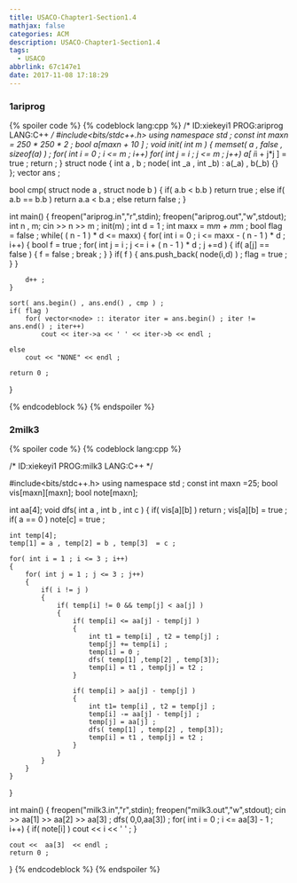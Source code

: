 ```yaml
---
title: USACO-Chapter1-Section1.4
mathjax: false
categories: ACM
description: USACO-Chapter1-Section1.4
tags:
  - USACO
abbrlink: 67c147e1
date: 2017-11-08 17:18:29
---
```


### 1ariprog

{% spoiler code %}
{% codeblock lang:cpp %} 
/*
ID:xiekeyi1
PROG:ariprog
LANG:C++
 */
#include<bits/stdc++.h>
using namespace std ;
const int maxn = 250 * 250 * 2 ; 
bool a[maxn + 10 ] ; 
void init( int m )
{
	memset( a , false , sizeof(a) ) ;
	for( int i = 0 ; i <= m ; i++)
		for( int j = i ; j <= m ; j++)
			a[ i*i + j*j ] = true ;
	return ; 
}
struct node
{
	int a , b ;	
	node( int _a , int _b) : a(_a) , b(_b) {}  
};
vector<node> ans ; 

bool cmp( struct node a , struct node b )
{
	if( a.b < b.b )
		return true ;
	else if( a.b == b.b )
		return a.a < b.a ;
	else
		return false ;
}

int main()
{
	freopen("ariprog.in","r",stdin);
	freopen("ariprog.out","w",stdout);
	int n , m;
	cin >> n >> m ; 
	init(m) ;
	int d = 1 ;
	int maxx = m*m + m*m ; 
	bool flag = false ;
	while( ( n - 1 ) * d <= maxx) 
	{
		for( int i = 0 ; i <= maxx - ( n - 1 ) * d ; i++)
		{
			bool f = true ; 
			for( int j = i ; j <= i + ( n - 1 ) * d ; j +=d )
			{
				if( a[j] == false )
				{
					f = false ;
					break ;
				}
			}
			if( f ) 
			{
				ans.push_back( node(i,d) ) ;
				flag = true ;
			}
		}

		d++ ;
	}

	sort( ans.begin() , ans.end() , cmp ) ; 
	if( flag )  
		for( vector<node> :: iterator iter = ans.begin() ; iter != ans.end() ; iter++)
			cout << iter->a << ' ' << iter->b << endl ;

	else
		cout << "NONE" << endl ;

	return 0 ; 
}

{% endcodeblock %} 
{% endspoiler %}

### 2milk3
{% spoiler code %}
{% codeblock lang:cpp %} 

/*
ID:xiekeyi1
PROG:milk3
LANG:C++
*/

#include<bits/stdc++.h>
using namespace std ;
const int maxn =25;
bool vis[maxn][maxn];
bool note[maxn];

int aa[4];
void dfs( int a , int b , int c )
{
	if( vis[a][b] )
		return ;
	vis[a][b] = true ;
	if( a == 0 )
		note[c] = true ;

	int temp[4];
	temp[1] = a , temp[2] = b , temp[3]  = c ;

	for( int i = 1 ; i <= 3 ; i++)
	{
		for( int j = 1 ; j <= 3 ; j++)
		{
			if( i != j )
			{
				if( temp[i] != 0 && temp[j] < aa[j] )
				{
					if( temp[i] <= aa[j] - temp[j] )
					{
						int t1 = temp[i] , t2 = temp[j] ;
						temp[j] += temp[i] ;
						temp[i] = 0 ;
						dfs( temp[1] ,temp[2] , temp[3]);
						temp[i] = t1 , temp[j] = t2 ; 
					}

					if( temp[i] > aa[j] - temp[j] )
					{
						int t1= temp[i] , t2 = temp[j] ;
						temp[i] -= aa[j] - temp[j] ;
						temp[j] = aa[j] ;
						dfs( temp[1] , temp[2] , temp[3]);
						temp[i] = t1 , temp[j] = t2 ;
					}
				}
			}
		}
	}

}

int main()
{
	freopen("milk3.in","r",stdin);
	freopen("milk3.out","w",stdout);
	cin >> aa[1] >> aa[2] >> aa[3] ; 
	dfs( 0,0,aa[3]) ;
	for( int i = 0 ; i <= aa[3] - 1 ; i++)
	{
		if( note[i] )
			cout << i << ' ' ;
	}

	cout <<  aa[3]  << endl ;
	return 0 ; 
}
{% endcodeblock %} 
{% endspoiler %}
